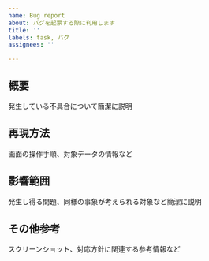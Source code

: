 ```yaml
---
name: Bug report
about: バグを起票する際に利用します
title: ''
labels: task, バグ
assignees: ''

---
```


## 概要
発生している不具合について簡潔に説明

## 再現方法
画面の操作手順、対象データの情報など

## 影響範囲
発生し得る問題、同様の事象が考えられる対象など簡潔に説明

## その他参考
スクリーンショット、対応方針に関連する参考情報など
